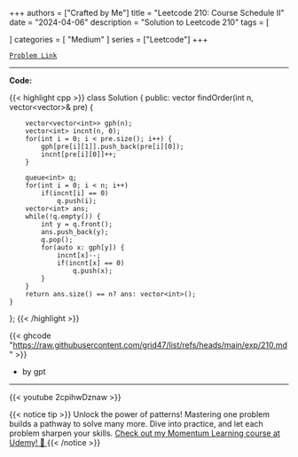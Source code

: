 
+++
authors = ["Crafted by Me"]
title = "Leetcode 210: Course Schedule II"
date = "2024-04-06"
description = "Solution to Leetcode 210"
tags = [
    
]
categories = [
    "Medium"
]
series = ["Leetcode"]
+++



[`Problem Link`](https://leetcode.com/problems/course-schedule-ii/description/)

---

**Code:**

{{< highlight cpp >}}
class Solution {
public:
    vector<int> findOrder(int n, vector<vector<int>>& pre) {
        
        vector<vector<int>> gph(n);
        vector<int> incnt(n, 0);
        for(int i = 0; i < pre.size(); i++) {
            gph[pre[i][1]].push_back(pre[i][0]);
            incnt[pre[i][0]]++;
        }

        queue<int> q;
        for(int i = 0; i < n; i++)
            if(incnt[i] == 0)
                q.push(i);
        vector<int> ans;
        while(!q.empty()) {
            int y = q.front();
            ans.push_back(y);
            q.pop();
            for(auto x: gph[y]) {
                incnt[x]--;
                if(incnt[x] == 0)
                    q.push(x);
            }
        }
        return ans.size() == n? ans: vector<int>();
    }
};
{{< /highlight >}}


{{< ghcode "https://raw.githubusercontent.com/grid47/list/refs/heads/main/exp/210.md" >}}
- by gpt
        
---
{{< youtube 2cpihwDznaw >}}

{{< notice tip >}}
Unlock the power of patterns! Mastering one problem builds a pathway to solve many more. Dive into practice, and let each problem sharpen your skills. [Check out my Momentum Learning course at Udemy! 🚀 ](https://www.udemy.com/course/algorithms-and-data-structures-in-cpp/)
{{< /notice >}}

